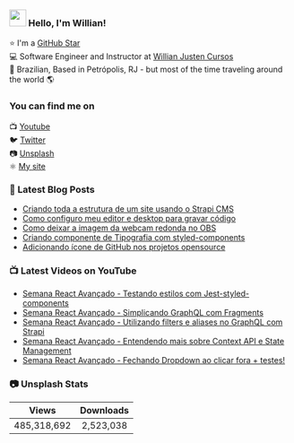 ### <img src="https://media.giphy.com/media/hvRJCLFzcasrR4ia7z/giphy.gif" width="30px"> Hello, I'm Willian!

⭐ I'm a [GitHub Star](https://stars.github.com/profiles/willianjusten/) <br>
💻 Software Engineer and Instructor at [Willian Justen Cursos](https://willianjusten.com.br/cursos) <br>
🏡 Brazilian, Based in Petrópolis, RJ - but most of the time traveling around the world 🌎

### You can find me on

📺 [Youtube](https://www.youtube.com/WillianJustenCursos/?sub_confirmation=1) <br>
🐦 [Twitter](https://twitter.com/Willian_justen) <br>
📷 [Unsplash](https://unsplash.com/@willianjusten) <br>
⚛️ [My site](https://willianjusten.com.br) <br>

### 📕 Latest Blog Posts

<!-- BLOG:START -->
- [Criando toda a estrutura de um site usando o Strapi CMS](https://willianjusten.com.br/criando-toda-a-estrutura-de-um-site-usando-o-strapi-cms/)
- [Como configuro meu editor e desktop para gravar código](https://willianjusten.com.br/como-configuro-meu-editor-e-desktop-para-gravar-codigo/)
- [Como deixar a imagem da webcam redonda no OBS](https://willianjusten.com.br/como-deixar-a-imagem-da-webcam-redonda-no-obs/)
- [Criando componente de Tipografia com styled-components](https://willianjusten.com.br/criando-componente-de-tipografia-com-styled-components/)
- [Adicionando ícone de GitHub nos projetos opensource](https://willianjusten.com.br/adicionando-icone-de-github-nos-projetos-opensource/)
<!-- BLOG:END -->

### 📺 Latest Videos on YouTube

<!-- YOUTUBE:START -->
- [Semana React Avançado - Testando estilos com Jest-styled-components](https://www.youtube.com/watch?v=u-7xfNScfUk)
- [Semana React Avançado - Simplicando GraphQL com Fragments](https://www.youtube.com/watch?v=0wJWD0TskJs)
- [Semana React Avançado - Utilizando filters e aliases no GraphQL com Strapi](https://www.youtube.com/watch?v=xkm_ZOKtpms)
- [Semana React Avançado - Entendendo mais sobre Context API e State Management](https://www.youtube.com/watch?v=BRJ5vV-rwUM)
- [Semana React Avançado - Fechando Dropdown ao clicar fora + testes!](https://www.youtube.com/watch?v=wgFMoBu3zpU)
<!-- YOUTUBE:END -->

### 📷 Unsplash Stats

<!-- UNSPLASH-STATS:START -->
| **Views**         | **Downloads**        |
|:-----------------:|:--------------------:|
|485,318,692   | 2,523,038 |
<!-- UNSPLASH-STATS:END -->
